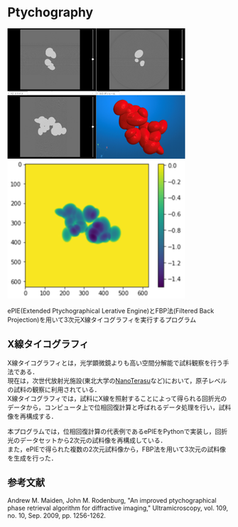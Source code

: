 
# Ptychography
<img width="400" src="https://github.com/Ryota-Koda/Tech-Profile/blob/main/Ptychography/3D_image.png">
<img width="400" src="https://github.com/Ryota-Koda/Tech-Profile/blob/main/Ptychography/2D_image.png">


ePIE(Extended Ptychographical Lerative Engine)とFBP法(Filtered Back Projection)を用いて3次元X線タイコグラフィを実行するプログラム  

## X線タイコグラフィ
X線タイコグラフィとは，光学顕微鏡よりも高い空間分解能で試料観察を行う手法である．  
現在は，次世代放射光施設(東北大学の[NanoTerasu](https://www.pref.miyagi.jp/soshiki/shinsan/hosyakoshisaku.html)など)において，原子レベルの試料の観察に利用されている．   
X線タイコグラフィでは，試料にX線を照射することによって得られる回折光のデータから，コンピュータ上で位相回復計算と呼ばれるデータ処理を行い，試料像を再構成する．  

本プログラムでは，位相回復計算の代表例であるePIEをPythonで実装し，回折光のデータセットから2次元の試料像を再構成している．  
また，ePIEで得られた複数の2次元試料像から，FBP法を用いて3次元の試料像を生成を行った．

## 参考文献

Andrew M. Maiden, John M. Rodenburg, "An improved ptychographical phase retrieval algorithm for diffractive imaging," Ultramicroscopy, vol. 109, no. 10, Sep. 2009, pp. 1256-1262.
